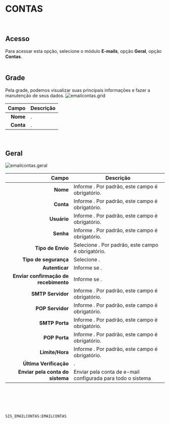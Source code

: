 # CONTAS
<br>

## Acesso
Para acessar esta opção, selecione o módulo **E-mails**, opção **Geral**, opção **Contas**.
<br>
<br>

## Grade
Pela grade, podemos visualizar suas principais informações e fazer a manutenção de seus dados.
![emailcontas.grid](https://raw.githubusercontent.com/netforcews/docs-siscom/master/e-mails/imagens/emailcontas.grid.png)

Campo | Descrição
--:|---
**Nome** | .
**Conta** | .
<br>

## Geral
![emailcontas.geral](https://raw.githubusercontent.com/netforcews/docs-siscom/master/e-mails/imagens/emailcontas.geral.png)

Campo | Descrição
--:|---
**Nome** | Informe . Por padrão, este campo é obrigatório.
**Conta** | Informe . Por padrão, este campo é obrigatório.
**Usuário** | Informe . Por padrão, este campo é obrigatório.
**Senha** | Informe . Por padrão, este campo é obrigatório.
**Tipo de Envio** | Selecione . Por padrão, este campo é obrigatório.
**Tipo de segurança** | Selecione .
**Autenticar** | Informe se .
**Enviar confirmação de recebimento** | Informe se .
**SMTP Servidor** | Informe . Por padrão, este campo é obrigatório.
**POP Servidor** | Informe . Por padrão, este campo é obrigatório.
**SMTP Porta** | Informe . Por padrão, este campo é obrigatório.
**POP Porta** | Informe . Por padrão, este campo é obrigatório.
**Limite/Hora** | Informe . Por padrão, este campo é obrigatório.
**Última Verificação** | .
**Enviar pela conta do sistema** | Enviar pela conta de e-mail configurada para todo o sistema
<br>
<br>
<br>
<br>

```SIS_EMAILCONTAS:EMAILCONTAS```
